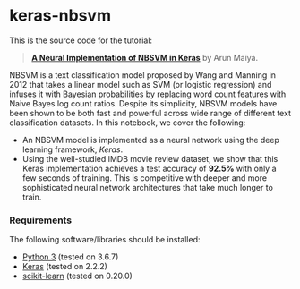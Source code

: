 # keras-nbsvm

This is the source code for the tutorial:

> [**A Neural Implementation of NBSVM in Keras**](https://medium.com/@asmaiya/a-neural-implementation-of-nbsvm-in-keras-d4ef8c96cb7c) by Arun Maiya.

NBSVM is a text classification model proposed by Wang and Manning in 2012 that takes a linear model such as SVM (or logistic regression) and infuses it with Bayesian probabilities by replacing word count features with Naive Bayes log count ratios.  Despite its simplicity, NBSVM models have been shown to be both fast and powerful across wide range of different text classification datasets.  In this notebook, we cover the following:

* An NBSVM model is implemented as a neural network using the deep learning framework, *Keras*.
* Using the well-studied IMDB movie review dataset, we show that this Keras implementation achieves a test accuracy of **92.5%** with only a few seconds of training.  This is competitive with deeper and more sophisticated neural network architectures that take much longer to train.



### Requirements

The following software/libraries should be installed:

- [Python 3](https://www.python.org/) (tested on 3.6.7)
- [Keras](https://keras.io/)  (tested on 2.2.2)
- [scikit-learn](https://scikit-learn.org/stable/) (tested on 0.20.0)
